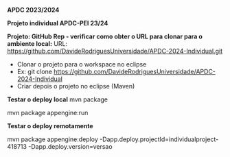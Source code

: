 **APDC 2023/2024**

**Projeto individual APDC-PEI 23/24**

**Projeto: GitHub Rep - verificar como obter o URL para clonar para o ambiente local:**
URL: https://github.com/DavideRodriguesUniversidade/APDC-2024-Individual.git

* Clonar o projeto para o workspace no eclipse 
* Ex: git clone https://github.com/DavideRodriguesUniversidade/APDC-2024-Individual
* Criar depois o projeto no eclipse (Maven)

**Testar o deploy local**
mvn package

mvn package appengine:run

**Testar o deploy remotamente**

mvn package appengine:deploy -Dapp.deploy.projectId=individualproject-418713 -Dapp.deploy.version=versao





